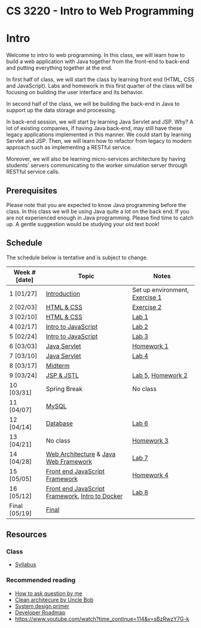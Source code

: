 # CS 3220 - Intro to Web Programming

# Intro

Welcome to intro to web programming. In this class, we will learn
how to build a web application with Java together from the front-end to 
back-end and putting everything together at the end.

In first half of class, we will start the class by learning front end (HTML, CSS
and JavaScript). Labs and homework in this first quarter of the class will be
focusing on building the user interface and its behavior.

In second half of the class, we will be building the back-end in Java to support 
up the data storage and processing.

In back-end session, we will start by learning Java Servlet and JSP. Why?
A lot of existing companies, if having Java back-end, may still have these legacy 
applications implemented in this manner. We could start by learning Servlet and JSP.
Then, we will learn how to refactor from legacy to modern approach such as 
implementing a RESTful service.

Moreover, we will also be learning micro-services architecture by having students'
servers communicating to the worker simulation server through RESTful service calls.

## Prerequisites

Please note that you are expected to know Java programming before the class. In
this class we will be using Java quite a lot on the back end. If you are not
experienced enough in Java programming. Please find time to catch up. A gentle
suggestion would be studying your old text book!

## Schedule

The schedule below is tentative and is subject to change.

| Week # [date]      | Topic     | Notes |
| ------------------ | --- | --- |
| 1  [01/27]         | [Introduction][1] | Set up environment, [Exercise 1][25] |
| 2  [02/03]         | [HTML & CSS][2] | [Exercise 2][26] |
| 3  [02/10]         | [HTML & CSS][2] | [Lab 1][16] |
| 4  [02/17]         | [Intro to JavaScript][3] | [Lab 2][17] |
| 5  [02/24]         | [Intro to JavaScript][3] | [Lab 3][18] |
| 6  [03/03]         | [Java Servlet][4] | [Homework 1][12] |
| 7  [03/10]         | [Java Servlet][4] | [Lab 4][19] |
| 8  [03/17]         | [Midterm][5] |  |
| 9  [03/24]         | [JSP & JSTL][6] | [Lab 5][20], [Homework 2][13] |
| 10 [03/31]         | Spring Break | No class |
| 11 [04/07]         | [MySQL][7] |  |
| 12 [04/14]         | [Database][7] | [Lab 6][21] |
| 13 [04/21]         | No class | [Homework 3][14] |
| 14 [04/28]         | [Web Architecture][8] & [Java Web Framework][10] | [Lab 7][22] |
| 15 [05/05]         | [Front end JavaScript Framework][9] | [Homework 4][15] |
| 16 [05/12]         | [Front end JavaScript Framework][9], [Intro to Docker][24] | [Lab 8][23] |
| Final [05/19]      | [Final][11] |  |

[1]: notes/introduction.md
[2]: notes/html_css.md
[3]: notes/javascript.md
[4]: notes/java_servlet.md
[5]: notes/midterm.md
[6]: notes/jsp_jstl.md
[7]: notes/database.md
[8]: notes/web_architectures.md
[9]: notes/front_end_framework.md
[10]: notes/modern_java_web.md
[11]: notes/final.md
[12]: notes/homeworks/homework1.md
[13]: notes/homeworks/homework2.md
[14]: notes/homeworks/homework3.md
[15]: notes/homeworks/homework4.md
[16]: notes/labs/lab1.md
[17]: notes/labs/lab2.md
[18]: notes/labs/lab3.md
[19]: notes/labs/lab4.md
[20]: notes/labs/lab5.md
[21]: notes/labs/lab6.md
[22]: notes/labs/lab7.md
[23]: notes/labs/lab8.md
[24]: notes/docker.md
[25]: notes/exercises/exercise.md
[26]: notes/exercises/exercise-2.md

## Resources

### Class

* [Syllabus](SYLLABUS.md)

### Recommended reading

* [How to ask question by me](https://github.com/csula/Utilities/blob/master/general-knowledge/how-to-ask-question.md)
* [Clean architecure by Uncle Bob](http://blog.cleancoder.com/uncle-bob/2012/08/13/the-clean-architecture.html)
* [System design primer](https://github.com/donnemartin/system-design-primer)
* [Developer Roadmap](https://github.com/kamranahmedse/developer-roadmap)
* https://www.youtube.com/watch?time_continue=114&v=sBzRwzY7G-k

